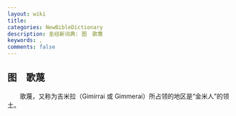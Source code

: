 ```yaml
---
layout: wiki
title: 
categories: NewBibleDictionary
description: 圣经新词典: 图　歌蔑
keywords: , 
comments: false
---
```


## 图　歌蔑

　　歌蔑，又称为吉米拉（Gimirrai 或 Gimmerai）所占领的地区是“金米人”的领土。










